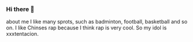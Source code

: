 ### Hi there 👋
about me
I like many sprots, such as badminton, football, basketball and so on. 
I like Chinses rap because I think rap is very cool. So my idol is xxxtentacion.
<!--
**ericmao1234/ericmao1234** is a ✨ _special_ ✨ repository because its `README.md` (this file) appears on your GitHub profile.

Here are some ideas to get you started:

- 🔭 I’m currently working on ...
- 🌱 I’m currently learning ...
- 👯 I’m looking to collaborate on ...
- 🤔 I’m looking for help with ...
- 💬 Ask me about ...
- 📫 How to reach me: ...
- 😄 Pronouns: ...
- ⚡ Fun fact: ...
-->
